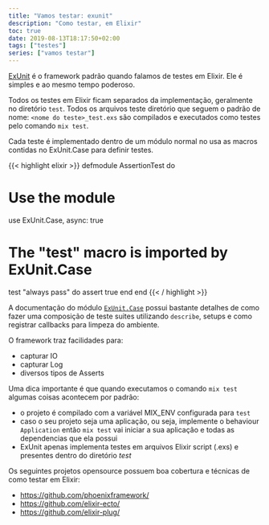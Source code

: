 ```yaml
---
title: "Vamos testar: exunit"
description: "Como testar, em Elixir"
toc: true
date: 2019-08-13T18:17:50+02:00
tags: ["testes"]
series: ["vamos testar"]
---
```


[ExUnit](https://hexdocs.pm/ex_unit/ExUnit.html) é o framework padrão quando falamos de testes em Elixir. Ele é simples e ao mesmo tempo poderoso.

Todos os testes em Elixir ficam separados da implementação, geralmente no diretório `test`. Todos os arquivos teste diretório que seguem o padrão de nome: `<nome do teste>_test.exs` são compilados e executados como testes pelo comando `mix test`.

Cada teste é implementado dentro de um módulo normal no usa as macros contidas no ExUnit.Case para definir testes.

{{< highlight elixir >}}
defmodule AssertionTest do
  # Use the module
  use ExUnit.Case, async: true

  # The "test" macro is imported by ExUnit.Case
  test "always pass" do
    assert true
  end
end
{{< / highlight >}}

A documentação do módulo [`ExUnit.Case`](https://hexdocs.pm/ex_unit/ExUnit.Case.html#content) possui bastante detalhes de como fazer uma composição de teste suites utilizando `describe`, setups e como registrar callbacks para limpeza do ambiente.

O framework traz facilidades para:

* capturar IO
* capturar Log
* diversos tipos de Asserts

Uma dica importante é que quando executamos o comando `mix test` algumas coisas acontecem por padrão:

* o projeto é compilado com a variável MIX_ENV configurada para `test`
* caso o seu projeto seja uma aplicação, ou seja, implemente o behaviour `Application` então `mix test` vai iniciar a sua aplicação e todas as dependencias que ela possui
* ExUnit apenas implementa testes em arquivos Elixir script (.exs) e presentes dentro do diretório _test_

Os seguintes projetos opensource possuem boa cobertura e técnicas de como testar em Elixir:

* https://github.com/phoenixframework/
* https://github.com/elixir-ecto/
* https://github.com/elixir-plug/
